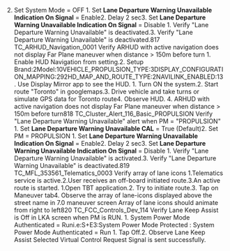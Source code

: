 2. Set System Mode = OFF 1. Set **Lane Departure Warning Unavailable Indication On Signal** = Enable2. Delay 2 sec3. Set **Lane Departure Warning Unavailable Indication On Signal** = Disable 1. Verify "Lane Departure Warning Unavailable" is deactivated.3. Verify "Lane Departure Warning Unavailable" is deactivated.817 TC_ARHUD_Navigation_0001 Verify ARHUD with active navigation does not display Far Plane maneuver when distance > 150m before turn 1. Enable HUD Navigation from setting.2. Setup Brand:2Model:10VEHICLE_PROPULSION_TYPE:3DISPLAY_CONFIGURATION_MAPPING:292HD_MAP_AND_ROUTE_TYPE:2NAVILINK_ENABLED:13. Use Display Mirror app to see the HUD. 1. Turn ON the system.2. Start route "Toronto" in googlemaps.3. Drive vehicle and take turns or simulate GPS data for Toronto route4. Observe HUD. 4. ARHUD with active navigation does not display Far Plane maneuver when distance > 150m before turn818 TC_Cluster_Alert_116_Basic_PROPULSION Verify "Lane Departure Warning Unavailable" alert when PM = "PROPULSION" 1. Set **Lane Departure Warning Unavailable CAL** = True (Default)2. Set PM = PROPULSION 1. Set **Lane Departure Warning Unavailable Indication On Signal** = Enable2. Delay 2 sec3. Set **Lane Departure Warning Unavailable Indication On Signal** = Disable 1. Verify "Lane Departure Warning Unavailable" is activated.3. Verify "Lane Departure Warning Unavailable" is deactivated.819 TC_MFL_353561_Telematics_0003 Verify array of lane icons 1.Telematics service is active.2.User receives an off-board initiated route.3.An active route is started. 1.Open TBT application.2. Try to initiate route.3. Tap on Maneuver tab4. Observe the array of lane-icons displayed above the street name in 7.0 maneuver screen Array of lane icons should animate from right to left820 TC_FCC_Controls_Dev_114 Verify Lane Keep Assist is Off in LKA screen when PM is RUN. 1. System Power Mode Authenticated = Runi.e:S+E3:System Power Mode Protected : System Power Mode Authenticated = Run 1. Tap Off.2. Observe Lane Keep Assist Selected Virtual Control Request Signal is sent successfully.